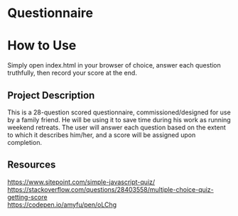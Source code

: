 # Questionnaire

# How to Use
Simply open index.html in your browser of choice, answer each question truthfully, then record your score at the end.<br>

## Project Description
This is a 28-question scored questionnaire, commissioned/designed for use by a family friend. He will be using it to save time during his work as running weekend retreats. The user will answer each question based on the extent to which it describes him/her, and a score will be assigned upon completion.<br>

## Resources
https://www.sitepoint.com/simple-javascript-quiz/<br>
https://stackoverflow.com/questions/28403558/multiple-choice-quiz-getting-score<br>
https://codepen.io/amyfu/pen/oLChg<br>
